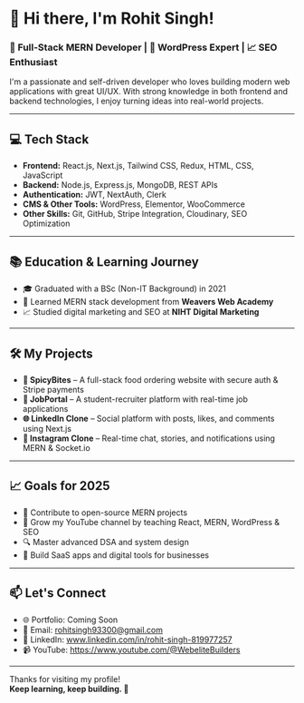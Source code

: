 # 👋 Hi there, I'm Rohit Singh!

### 🚀 Full-Stack MERN Developer | 🧩 WordPress Expert | 📈 SEO Enthusiast

I'm a passionate and self-driven developer who loves building modern web applications with great UI/UX. With strong knowledge in both frontend and backend technologies, I enjoy turning ideas into real-world projects.

---

## 💻 Tech Stack

- **Frontend:** React.js, Next.js, Tailwind CSS, Redux, HTML, CSS, JavaScript  
- **Backend:** Node.js, Express.js, MongoDB, REST APIs  
- **Authentication:** JWT, NextAuth, Clerk  
- **CMS & Other Tools:** WordPress, Elementor, WooCommerce  
- **Other Skills:** Git, GitHub, Stripe Integration, Cloudinary, SEO Optimization

---

## 📚 Education & Learning Journey

- 🎓 Graduated with a BSc (Non-IT Background) in 2021  
- 📘 Learned MERN stack development from **Weavers Web Academy**  
- 📈 Studied digital marketing and SEO at **NIHT Digital Marketing**

---

## 🛠️ My Projects

- **🛒 SpicyBites** – A full-stack food ordering website with secure auth & Stripe payments  
- **💼 JobPortal** – A student-recruiter platform with real-time job applications  
- **🌐 LinkedIn Clone** – Social platform with posts, likes, and comments using Next.js  
- **📸 Instagram Clone** – Real-time chat, stories, and notifications using MERN & Socket.io

---

## 📈 Goals for 2025

- 🌟 Contribute to open-source MERN projects  
- 🎥 Grow my YouTube channel by teaching React, MERN, WordPress & SEO  
- 🔍 Master advanced DSA and system design  
- 🚀 Build SaaS apps and digital tools for businesses

---

## 📫 Let's Connect

- 🌐 Portfolio: Coming Soon  
- 📩 Email: rohitsingh93300@gmail.com  
- 💼 LinkedIn: www.linkedin.com/in/rohit-singh-819977257  
- 📹 YouTube: https://www.youtube.com/@WebeliteBuilders

---

Thanks for visiting my profile!  
**Keep learning, keep building. 🚀**


